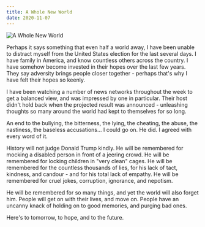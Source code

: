 ```yaml
---
title: A Whole New World
date: 2020-11-07
---
```


![A Whole New World](https://source.unsplash.com/jpkvklXwt98/1600x900)

Perhaps it says something that even half a world away, I have been unable to distract myself from the United States election for the last several days. I have family in America, and know countless others across the country. I have somehow become invested in their hopes over the last few years. They say adversity brings people closer together - perhaps that's why I have felt their hopes so keenly.

I have been watching a number of news networks throughout the week to get a balanced view, and was impressed by one in particular. Their host didn't hold back when the projected result was announced - unleashing thoughts so many around the world had kept to themselves for so long.

An end to the bullying, the bitterness, the lying, the cheating, the abuse, the nastiness, the baseless accusations... I could go on. He did. I agreed with every word of it.

History will not judge Donald Trump kindly. He will be remembered for mocking a disabled person in front of a jeering crowd. He will be remembered for locking children in "very clean" cages. He will be remembered for the countless thousands of lies, for his lack of tact, kindness, and candour - and for his total lack of empathy. He will be remembered for cruel jokes, corruption, ignorance, and nepotism.

He will be remembered for so many things, and yet the world will also forget him. People will get on with their lives, and move on. People have an uncanny knack of holding on to good memories, and purging bad ones.

Here's to tomorrow, to hope, and to the future.
